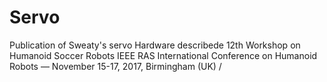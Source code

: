 # Servo
Publication of Sweaty's servo Hardware describede 12th Workshop on Humanoid Soccer Robots IEEE RAS International Conference on Humanoid Robots — November 15-17, 2017, Birmingham (UK)
  / 
